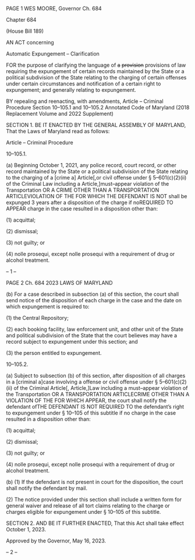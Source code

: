 PAGE 1
WES MOORE, Governor Ch. 684

Chapter 684

(House Bill 189)

AN ACT concerning

Automatic Expungement – Clarification

FOR the purpose of clarifying the language of ~~a~~ ~~provision~~ provisions of law requiring the
expungement of certain records maintained by the State or a political subdivision of
the State relating to the charging of certain offenses under certain circumstances
and notification of a certain right to expungement; and generally relating to
expungement.

BY repealing and reenacting, with amendments,
Article – Criminal Procedure
Section 10–105.1 and 10–105.2
Annotated Code of Maryland
(2018 Replacement Volume and 2022 Supplement)

SECTION 1. BE IT ENACTED BY THE GENERAL ASSEMBLY OF MARYLAND,
That the Laws of Maryland read as follows:

Article – Criminal Procedure

10–105.1.

(a) Beginning October 1, 2021, any police record, court record, or other record
maintained by the State or a political subdivision of the State relating to the charging of a
[crime a] Article[,or civil offense under § 5–601(c)(2)(ii) of the Criminal Law including a
Article,]must–appear violation of the Transportation OR A CRIME OTHER THAN A
TRANSPORTATION ARTICLEVIOLATION OF THE FOR WHICH THE DEFENDANT IS NOT
shall be expunged 3 years after a disposition of the charge if noREQUIRED TO APPEAR
charge in the case resulted in a disposition other than:

(1) acquittal;

(2) dismissal;

(3) not guilty; or

(4) nolle prosequi, except nolle prosequi with a requirement of drug or
alcohol treatment.

– 1 –

PAGE 2
Ch. 684 2023 LAWS OF MARYLAND

(b) For a case described in subsection (a) of this section, the court shall send notice
of the disposition of each charge in the case and the date on which expungement is required
to:

(1) the Central Repository;

(2) each booking facility, law enforcement unit, and other unit of the State
and political subdivision of the State that the court believes may have a record subject to
expungement under this section; and

(3) the person entitled to expungement.

10–105.2.

(a) Subject to subsection (b) of this section, after disposition of all charges in a
[criminal a]case involving a offense or civil offense under § 5–601(c)(2)(ii) of the Criminal
Article[, Article,]Law including a must–appear violation of the Transportation OR A
TRANSPORTATION ARTICLECRIME OTHER THAN A VIOLATION OF THE FOR WHICH
APPEAR, the court shall notify the defendant ofTHE DEFENDANT IS NOT REQUIRED TO
the defendant’s right to expungement under § 10–105 of this subtitle if no charge in the
case resulted in a disposition other than:

(1) acquittal;

(2) dismissal;

(3) not guilty; or

(4) nolle prosequi, except nolle prosequi with a requirement of drug or
alcohol treatment.

(b) (1) If the defendant is not present in court for the disposition, the court
shall notify the defendant by mail.

(2) The notice provided under this section shall include a written form for
general waiver and release of all tort claims relating to the charge or charges eligible for
expungement under § 10–105 of this subtitle.

SECTION 2. AND BE IT FURTHER ENACTED, That this Act shall take effect
October 1, 2023.

Approved by the Governor, May 16, 2023.

– 2 –